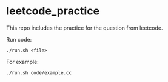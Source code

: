 # leetcode_practice
This repo includes the practice for the question from leetcode.

Run code:
```
./run.sh <file>
```

For example:
```
./run.sh code/example.cc
```
